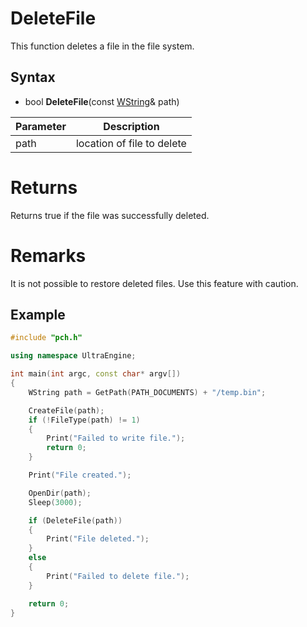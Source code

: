 # DeleteFile #
This function deletes a file in the file system.

## Syntax ##
- bool **DeleteFile**(const [WString](WString)& path)

| Parameter | Description |
| --- | --- |
| path | location of file to delete |

# Returns #
Returns true if the file was successfully deleted.

# Remarks #
It is not possible to restore deleted files. Use this feature with caution.

## Example

```c++
#include "pch.h"

using namespace UltraEngine;

int main(int argc, const char* argv[])
{
	WString path = GetPath(PATH_DOCUMENTS) + "/temp.bin";

	CreateFile(path);
	if (!FileType(path) != 1)
	{
		Print("Failed to write file.");
		return 0;
	}

	Print("File created.");

	OpenDir(path);
	Sleep(3000);

	if (DeleteFile(path))
	{
		Print("File deleted.");
	}
	else
	{
		Print("Failed to delete file.");
	}

	return 0;
}
```